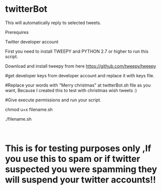 # twitterBot

This will automatically reply to selected tweets.

Prerequires

Twitter developer account

First you need to install TWEEPY and PYTHON 2.7 or higher to run this script.

Download and install tweepy from here https://github.com/tweepy/tweepy

#get developer keys from developer account and replace it with keys file.

#Replace your words with "Merry christmas" at twitterBot.sh file as you want, Because I created this to test with christmas wish tweets :)

#Give execute permissions and run your script.

chmod u+x filename.sh

./filename.sh

<br><b>
# This is for testing purposes only ,If you use this to spam or if twitter suspected you were spamming they will suspend your twitter accounts!!


